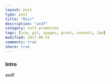 ```yaml
---
layout: post
type: post
title: "Misc"
description: "asdf"
category: self-promotion
tags: [scm, git, xpages, grunt, connect, ibm]
modified: 2017-08-31
comments: true
share: true
---
```


### Intro
asdf